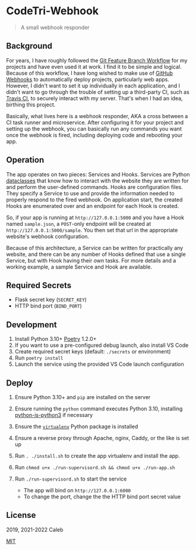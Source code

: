 # CodeTri-Webhook

> A small webhook responder

## Background

For years, I have roughly followed the [Git Feature Branch Workflow](https://www.atlassian.com/git/tutorials/comparing-workflows/feature-branch-workflow)
for my projects and have even used it at work. I find it to be simple and logical. Because of this workflow, I have long wished to
make use of [GitHub Webhooks](https://developer.github.com/webhooks/) to automatically deploy projects, particularly web apps.
However, I didn't want to set it up individually in each application, and I didn't want to go through the trouble of setting up a third-party CI,
such as [Travis CI](https://travis-ci.org/), to securely interact with my server. That's when I had an idea, birthing this project.

Basically, what lives here is a webhook responder, AKA a cross between a CI task runner and microservice. After configuring it for your project
and setting up the webhook, you can basically run any commands you want once the webhook is fired, including deploying code and rebooting your app.

## Operation

The app operates on two pieces: Services and Hooks. Services are Python [dataclasses](https://docs.python.org/3/library/dataclasses.html)
that know how to interact with the website they are written for and perform the user-defined commands. Hooks are configuration files.
They specify a Service to use and provide the information needed to properly respond to the fired webhook. On application start, the created Hooks
are enumerated over and an endpoint for each Hook is created.

So, if your app is running at `http://127.0.0.1:5000` and you have a Hook named `sample.json`, a `POST`-only endpoint will be created
at `http://127.0.0.1:5000/sample`. You then set that url in the appropriate website's webhook configuration.

Because of this architecture, a Service can be written for practically any website, and there can be any number of Hooks defined that use a single Service,
but with Hook having their own tasks. For more details and a working example, a sample Service and Hook are available.

## Required Secrets

- Flask secret key (`SECRET_KEY`)
- HTTP bind port (`BIND_PORT`)

## Development

1. Install Python 3.10+ [Poetry](https://python-poetry.org/) 1.2.0+
1. If you want to use a pre-configured debug launch, also install VS Code
1. Create required secret keys (default: `./secrets` or environment)
1. Run `poetry install`
1. Launch the service using the provided VS Code launch configuration

## Deploy

1. Ensure Python 3.10+ and `pip` are installed on the server
1. Ensure running the `python` command executes Python 3.10,
   installing [python-is-python3](https://packages.ubuntu.com/jammy/python-is-python3) if necessary
1. Ensure the [`virtualenv`](https://pypi.org/project/virtualenv/) Python package is installed
1. Ensure a reverse proxy through Apache, nginx, Caddy, or the like is set up
1. Run `. ./install.sh` to create the app virtualenv and install the app.

1. Run `chmod u+x ./run-supervisord.sh && chmod u+x ./run-app.sh`
1. Run `./run-supervisord.sh` to start the service
    - The app will bind on `http://127.0.0.1:6000`
    - To change the port, change the the HTTP bind port secret value

## License

2019, 2021-2022 Caleb

[MIT](LICENSE)
